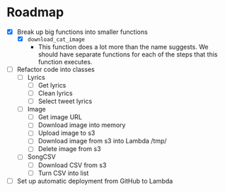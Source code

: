 # Roadmap
 - [x] Break up big functions into smaller functions
   - [x] `download_cat_image`
     - This function does a lot more than the name suggests. We should have separate functions for each of the steps that this function executes.
 - [ ] Refactor code into classes
   - [ ] Lyrics
     - [ ] Get lyrics
     - [ ] Clean lyrics
     - [ ] Select tweet lyrics
   - [ ] Image
     - [ ] Get image URL
     - [ ] Download image into memory
     - [ ] Upload image to s3
     - [ ] Download image from s3 into Lambda /tmp/
     - [ ] Delete image from s3
   - [ ] SongCSV
     - [ ] Download CSV from s3
     - [ ] Turn CSV into list
 - [ ] Set up automatic deployment from GitHub to Lambda
